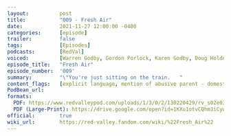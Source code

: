 ```yaml
---
layout:          post
title:           "009 - Fresh Air"
date:            2021-11-27 12:00:00 -0400
categories:      [episode]
trailer:         false
tags:            [Episodes]
podcasts:        [RedVal]
voiced:          [Warren Godby, Gordon Porlock, Karen Godby, Doug Holder, Switchboard 1, Tracy, Switchboard 2, Bio Science, Jenni, Voicemail]
episode_title:   "Fresh Air"
episode_number:  '009'
summary:         "\"You're just sitting on the train.	"
content_flags:   [explicit language, mention of abusive parent - domestic abuse and sexual offences (not described, no detail)]
PodBean_url:     
formats: 
  PDF: https://www.redvalleypod.com/uploads/1/3/0/2/130220429/rv_s02e03_-_transcript.pdf
  PDF (Large-Print): https://drive.google.com/open?id=1KXu1otvCQhm3iCywMoCS7nKVz0ZS-yZx
official:        true
wiki_url:        https://red-valley.fandom.com/wiki/%22Fresh_Air%22
---
```


